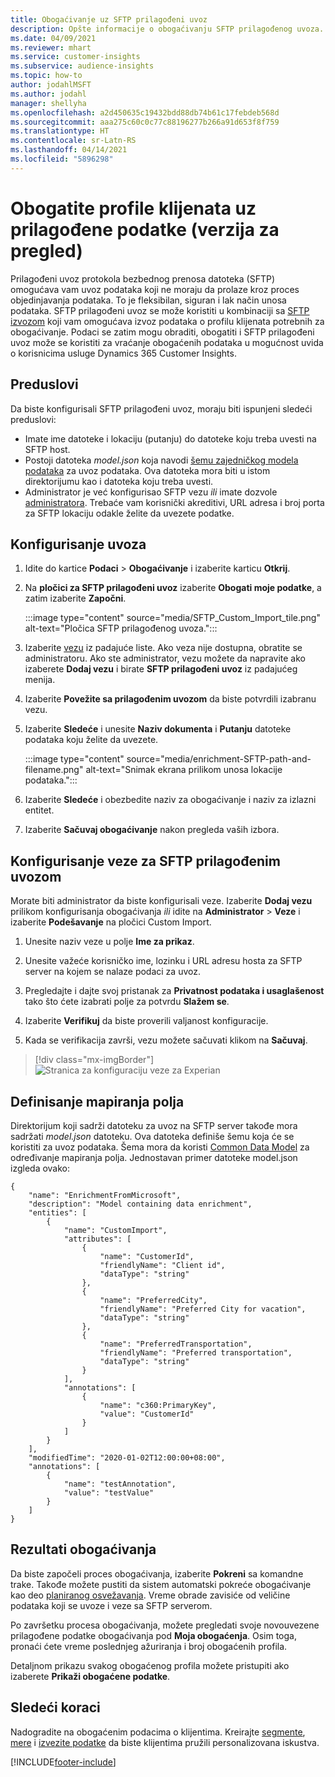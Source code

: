 ```yaml
---
title: Obogaćivanje uz SFTP prilagođeni uvoz
description: Opšte informacije o obogaćivanju SFTP prilagođenog uvoza.
ms.date: 04/09/2021
ms.reviewer: mhart
ms.service: customer-insights
ms.subservice: audience-insights
ms.topic: how-to
author: jodahlMSFT
ms.author: jodahl
manager: shellyha
ms.openlocfilehash: a2d450635c19432bdd88db74b61c17febdeb568d
ms.sourcegitcommit: aaa275c60c0c77c88196277b266a91d653f8f759
ms.translationtype: HT
ms.contentlocale: sr-Latn-RS
ms.lasthandoff: 04/14/2021
ms.locfileid: "5896298"
---
```

# <a name="enrich-customer-profiles-with-custom-data-preview"></a>Obogatite profile klijenata uz prilagođene podatke (verzija za pregled)

Prilagođeni uvoz protokola bezbednog prenosa datoteka (SFTP) omogućava vam uvoz podataka koji ne moraju da prolaze kroz proces objedinjavanja podataka. To je fleksibilan, siguran i lak način unosa podataka. SFTP prilagođeni uvoz se može koristiti u kombinaciji sa [SFTP izvozom](export-sftp.md) koji vam omogućava izvoz podataka o profilu klijenata potrebnih za obogaćivanje. Podaci se zatim mogu obraditi, obogatiti i SFTP prilagođeni uvoz može se koristiti za vraćanje obogaćenih podataka u mogućnost uvida o korisnicima usluge Dynamics 365 Customer Insights.

## <a name="prerequisites"></a>Preduslovi

Da biste konfigurisali SFTP prilagođeni uvoz, moraju biti ispunjeni sledeći preduslovi:

- Imate ime datoteke i lokaciju (putanju) do datoteke koju treba uvesti na SFTP host.
- Postoji datoteka *model.json* koja navodi [šemu zajedničkog modela podataka](/common-data-model/) za uvoz podataka. Ova datoteka mora biti u istom direktorijumu kao i datoteka koju treba uvesti.
- Administrator je već konfigurisao SFTP vezu *ili* imate dozvole [administratora](permissions.md#administrator). Trebaće vam korisnički akreditivi, URL adresa i broj porta za SFTP lokaciju odakle želite da uvezete podatke.


## <a name="configure-the-import"></a>Konfigurisanje uvoza

1. Idite do kartice **Podaci** > **Obogaćivanje** i izaberite karticu **Otkrij**.

1. Na **pločici za SFTP prilagođeni uvoz** izaberite **Obogati moje podatke**, a zatim izaberite **Započni**.

   :::image type="content" source="media/SFTP_Custom_Import_tile.png" alt-text="Pločica SFTP prilagođenog uvoza.":::

1. Izaberite [vezu](connections.md) iz padajuće liste. Ako veza nije dostupna, obratite se administratoru. Ako ste administrator, vezu možete da napravite ako izaberete **Dodaj vezu** i birate **SFTP prilagođeni uvoz** iz padajućeg menija.

1. Izaberite **Povežite sa prilagođenim uvozom** da biste potvrdili izabranu vezu.

1.  Izaberite **Sledeće** i unesite **Naziv dokumenta** i **Putanju** datoteke podataka koju želite da uvezete.

    :::image type="content" source="media/enrichment-SFTP-path-and-filename.png" alt-text="Snimak ekrana prilikom unosa lokacije podataka.":::

1. Izaberite **Sledeće** i obezbedite naziv za obogaćivanje i naziv za izlazni entitet. 

1. Izaberite **Sačuvaj obogaćivanje** nakon pregleda vaših izbora.

## <a name="configure-the-connection-for-sftp-custom-import"></a>Konfigurisanje veze za SFTP prilagođenim uvozom 

Morate biti administrator da biste konfigurisali veze. Izaberite **Dodaj vezu** prilikom konfigurisanja obogaćivanja *ili* idite na **Administrator** > **Veze** i izaberite **Podešavanje** na pločici Custom Import.

1. Unesite naziv veze u polje **Ime za prikaz**.

1. Unesite važeće korisničko ime, lozinku i URL adresu hosta za SFTP server na kojem se nalaze podaci za uvoz.

1. Pregledajte i dajte svoj pristanak za **Privatnost podataka i usaglašenost** tako što ćete izabrati polje za potvrdu **Slažem se**.

1. Izaberite **Verifikuj** da biste proverili valjanost konfiguracije.

1. Kada se verifikacija završi, vezu možete sačuvati klikom na **Sačuvaj**.

> [!div class="mx-imgBorder"]
   > ![Stranica za konfiguraciju veze za Experian](media/enrichment-SFTP-connection.png "Stranica za konfiguraciju veze za Experian")


## <a name="defining-field-mappings"></a>Definisanje mapiranja polja 

Direktorijum koji sadrži datoteku za uvoz na SFTP server takođe mora sadržati *model.json* datoteku. Ova datoteka definiše šemu koja će se koristiti za uvoz podataka. Šema mora da koristi [Common Data Model](/common-data-model/) za određivanje mapiranja polja. Jednostavan primer datoteke model.json izgleda ovako:

```
{
    "name": "EnrichmentFromMicrosoft",
    "description": "Model containing data enrichment",
    "entities": [
        {
            "name": "CustomImport",
            "attributes": [
                {
                    "name": "CustomerId",
                    "friendlyName": "Client id",
                    "dataType": "string"
                },
                {
                    "name": "PreferredCity",
                    "friendlyName": "Preferred City for vacation",
                    "dataType": "string"
                },
                {
                    "name": "PreferredTransportation",
                    "friendlyName": "Preferred transportation",
                    "dataType": "string"
                }
            ],
            "annotations": [
                {
                    "name": "c360:PrimaryKey",
                    "value": "CustomerId"
                }
            ]
        }
    ],
    "modifiedTime": "2020-01-02T12:00:00+08:00",
    "annotations": [
        {
            "name": "testAnnotation",
            "value": "testValue"
        }
    ]
}
```

## <a name="enrichment-results"></a>Rezultati obogaćivanja

Da biste započeli proces obogaćivanja, izaberite **Pokreni** sa komandne trake. Takođe možete pustiti da sistem automatski pokreće obogaćivanje kao deo [planiranog osvežavanja](system.md#schedule-tab). Vreme obrade zavisiće od veličine podataka koji se uvoze i veze sa SFTP serverom.

Po završetku procesa obogaćivanja, možete pregledati svoje novouvezene prilagođene podatke obogaćivanja pod **Moja obogaćenja**. Osim toga, pronaći ćete vreme poslednjeg ažuriranja i broj obogaćenih profila.

Detaljnom prikazu svakog obogaćenog profila možete pristupiti ako izaberete **Prikaži obogaćene podatke**.

## <a name="next-steps"></a>Sledeći koraci

Nadogradite na obogaćenim podacima o klijentima. Kreirajte [segmente](segments.md), [mere](measures.md) i [izvezite podatke](export-destinations.md) da biste klijentima pružili personalizovana iskustva.

[!INCLUDE[footer-include](../includes/footer-banner.md)]
